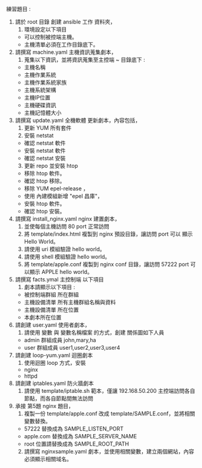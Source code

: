 練習題目 : 
1. 請於 root 目錄 創建 ansible 工作 資料夾，
   1. 環境設定以下項目
   -  可以控制被控端主機。
   -  主機清單必須在工作目錄底下。   
2. 請撰寫 machine.yaml 主機資訊蒐集劇本，
   1. 蒐集以下資訊，並將資訊蒐集至主控端 ~ 目錄底下 :
   - 主機名稱
   - 主機作業系統
   - 主機作業系統家族
   - 主機系統架構
   - 主機IP位置
   - 主機硬碟資訊
   - 主機記憶體大小
3. 請撰寫 update.yaml 全機軟體 更新劇本，內容包括，
   1. 更新 YUM 所有套件
   2. 安裝 netstat 
   - 確認 netstat 軟件
   - 安裝 netstat 軟件
   - 確認 netstat 安裝
   3. 更新 repo 並安裝 htop 
   - 移除 htop 軟件。
   - 確認 htop 移除。
   - 移除 YUM epel-release ，
   - 使用 內建模組新增 "epel 昌庫"，
   - 安裝 htop 軟件。
   - 確認 htop 安裝。
4. 請撰寫 install_nginx.yaml nginx 建置劇本，
   1. 並使每個主機訪問 80 port 正常訪問
   2. 將 template/index.html 複製到 nginx 預設目錄，讓訪問 port 可以 顯示 Hello World。
   3. 請使用 uri 模組驗證 hello world。
   4. 請使用 shell 模組驗證 hello world。
   5. 將 template/apple.conf 複製到 nginx conf 目錄，讓訪問 57222 port 可以顯示 APPLE hello world。
5. 請撰寫 facts.ymal 主控制端 以下項目
   1. 劇本請顯示以下項目 : 
   - 被控制端群組 所在群組
   - 主機設備清單 所有主機群組名稱與資料
   - 主機設備清單 所在位置
   - 本劇本所在位置 
6. 請創建 user.yaml 使用者劇本，
   1. 請使用 變數 與 變數名稱檔案 的方式，創建 關係圖如下人員
   - admin 群組成員 john,mary,ha 
   - user 群組成員 user1,user2,user3,user4  
7. 請創建 loop-yum.yaml 迴圈劇本  
   1. 使用迴圈 loop 方式，安裝  
   - nginx  
   - httpd
8. 請創建 iptables.yaml 防火牆劇本
   1. 請使用 template/iptable.sh 範本，僅讓 192.168.50.200 主控端訪問各自節點，而各自節點間無法訪問  
9. 承接 第5題 nginx 題目，
   1. 複製一份 template/apple.conf 改成 template/SAMPLE.conf，並將相關變數替換。
   - 57222 替換成為 SAMPLE_LISTEN_PORT
   - apple.com 替換成為 SAMPLE_SERVER_NAME
   - root 位置請替換成為 SAMPLE_ROOT_PATH
   2. 請撰寫 nginxsample.yaml 劇本，並使用相關變數，建立兩個網站，內容必須顯示相關域名。
